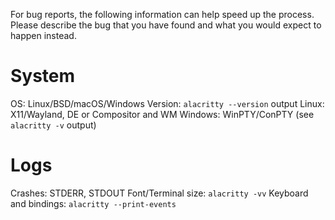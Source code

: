 For bug reports, the following information can help speed up the process. Please
describe the bug that you have found and what you would expect to happen
instead.

# System

OS: Linux/BSD/macOS/Windows
Version: `alacritty --version` output
Linux: X11/Wayland, DE or Compositor and WM
Windows: WinPTY/ConPTY (see `alacritty -v` output)

# Logs

Crashes: STDERR, STDOUT
Font/Terminal size: `alacritty -vv`
Keyboard and bindings: `alacritty --print-events`
